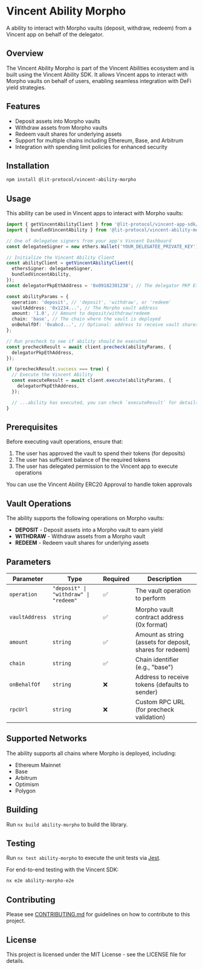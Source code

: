 # Vincent Ability Morpho

A ability to interact with Morpho vaults (deposit, withdraw, redeem) from a Vincent app on behalf of the delegator.

## Overview

The Vincent Ability Morpho is part of the Vincent Abilities ecosystem and is built using the Vincent Ability SDK. It allows
Vincent apps to interact with Morpho vaults on behalf of users, enabling seamless integration with DeFi yield
strategies.

## Features

- Deposit assets into Morpho vaults
- Withdraw assets from Morpho vaults
- Redeem vault shares for underlying assets
- Support for multiple chains including Ethereum, Base, and Arbitrum
- Integration with spending limit policies for enhanced security

## Installation

```bash
npm install @lit-protocol/vincent-ability-morpho
```

## Usage

This ability can be used in Vincent apps to interact with Morpho vaults:

```typescript
import { getVincentAbilityClient } from '@lit-protocol/vincent-app-sdk/abilityClient';
import { bundledVincentAbility } from '@lit-protocol/vincent-ability-morpho';

// One of delegatee signers from your app's Vincent Dashboard
const delegateeSigner = new ethers.Wallet('YOUR_DELEGATEE_PRIVATE_KEY');

// Initialize the Vincent Ability Client
const abilityClient = getVincentAbilityClient({
  ethersSigner: delegateeSigner,
  bundledVincentAbility,
});
const delegatorPkpEthAddress = '0x09182301238'; // The delegator PKP Eth Address

const abilityParams = {
  operation: 'deposit', // 'deposit', 'withdraw', or 'redeem'
  vaultAddress: '0x1234...', // The Morpho vault address
  amount: '1.0', // Amount to deposit/withdraw/redeem
  chain: 'base', // The chain where the vault is deployed
  onBehalfOf: '0xabcd...', // Optional: address to receive vault shares (defaults to delegator)
};

// Run precheck to see if ability should be executed
const precheckResult = await client.precheck(abilityParams, {
  delegatorPkpEthAddress,
});

if (precheckResult.success === true) {
  // Execute the Vincent Ability
  const executeResult = await client.execute(abilityParams, {
    delegatorPkpEthAddress,
  });

  // ...ability has executed, you can check `executeResult` for details
}
```

## Prerequisites

Before executing vault operations, ensure that:

1. The user has approved the vault to spend their tokens (for deposits)
2. The user has sufficient balance of the required tokens
3. The user has delegated permission to the Vincent app to execute operations

You can use the Vincent Ability ERC20 Approval to handle token approvals

## Vault Operations

The ability supports the following operations on Morpho vaults:

- **DEPOSIT** - Deposit assets into a Morpho vault to earn yield
- **WITHDRAW** - Withdraw assets from a Morpho vault
- **REDEEM** - Redeem vault shares for underlying assets

## Parameters

| Parameter      | Type                                  | Required | Description                                              |
| -------------- | ------------------------------------- | -------- | -------------------------------------------------------- |
| `operation`    | `"deposit" \| "withdraw" \| "redeem"` | ✅       | The vault operation to perform                           |
| `vaultAddress` | `string`                              | ✅       | Morpho vault contract address (0x format)                |
| `amount`       | `string`                              | ✅       | Amount as string (assets for deposit, shares for redeem) |
| `chain`        | `string`                              | ✅       | Chain identifier (e.g., "base")                          |
| `onBehalfOf`   | `string`                              | ❌       | Address to receive tokens (defaults to sender)           |
| `rpcUrl`       | `string`                              | ❌       | Custom RPC URL (for precheck validation)                 |

## Supported Networks

The ability supports all chains where Morpho is deployed, including:

- Ethereum Mainnet
- Base
- Arbitrum
- Optimism
- Polygon

## Building

Run `nx build ability-morpho` to build the library.

## Testing

Run `nx test ability-morpho` to execute the unit tests via [Jest](https://jestjs.io).

For end-to-end testing with the Vincent SDK:

```bash
nx e2e ability-morpho-e2e
```

## Contributing

Please see [CONTRIBUTING.md](../../../CONTRIBUTING.md) for guidelines on how to contribute to this project.

## License

This project is licensed under the MIT License - see the LICENSE file for details.
